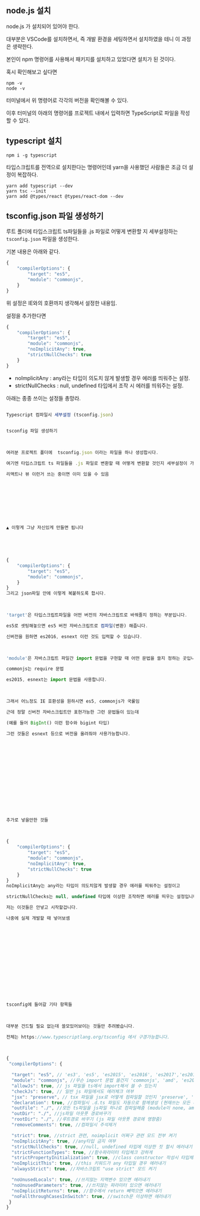 ## node.js 설치

node.js 가 설치되어 있어야 한다.


대부분은 VSCode를 설치하면서, 즉 개발 환경을 세팅하면서 설치하였을 테니 이 과정은 생략한다.


본인이 npm 명령어를 사용해서 패키지를 설치하고 있었다면 설치가 된 것이다.


혹시 확인해보고 싶다면


```
npm -v
node -v
```

터미널에서 위 명령어로 각각의 버전을 확인해볼 수 있다.


이후 터미널의 아래의 명령어를 프로젝트 내에서 입력하면 TypeScript로 파일을 작성할 수 있다.

## typescript 설치

```
npm i -g typescript
```

타입스크립트를 전역으로 설치한다는 명령어인데 yarn을 사용했던 사람들은 조금 더 설정이 복잡하다. 


```
yarn add typescript --dev
yarn tsc --init
yarn add @types/react @types/react-dom --dev
```

## tsconfig.json 파일 생성하기

루트 폴더에 타입스크립트 ts파일들을 .js 파일로 어떻게 변환할 지 세부설정하는 `tsconfig.json` 파일을 생성한다.

기본 내용은 아래와 같다.

```js
{
    "compilerOptions": {
        "target": "es5",
        "module": "commonjs",
    }
}
```

위 설정은 IE와의 호환까지 생각해서 설정한 내용임.

설정을 추가한다면

```js
{
    "compilerOptions": {
        "target": "es5",
        "module": "commonjs",
        "noImplicitAny": true,
        "strictNullChecks": true
    }
}
```

- noImplicitAny : any라는 타입이 의도치 않게 발생할 경우 에러를 띄워주는 설정.
- strictNullChecks : null, undefined 타입에서 조작 시 에러를 띄워주는 설정.

아래는 종종 쓰이는 설정들 총망라.

```js

Typescript 컴파일시 세부설정 (tsconfig.json)
 

tsconfig 파일 생성하기

 

여러분 프로젝트 폴더에  tsconfig.json 이라는 파일을 하나 생성합시다.

여기엔 타입스크립트 ts 파일들을 .js 파일로 변환할 때 어떻게 변환할 것인지 세부설정이 가능합니다. 

리액트나 뷰 이런거 쓰는 중이면 이미 있을 수 있음

 

 



 

▲ 이렇게 그냥 자신있게 만들면 됩니다

 

 

{
    "compilerOptions": {
        "target": "es5",
        "module": "commonjs",
    }
}
그리고 json파일 안에 이렇게 복붙하도록 합시다. 

 

'target'은 타입스크립트파일을 어떤 버전의 자바스크립트로 바꿔줄지 정하는 부분입니다.

es5로 셋팅해놓으면 es5 버전 자바스크립트로 컴파일(변환) 해줍니다. 

신버전을 원하면 es2016, esnext 이런 것도 입력할 수 있습니다. 

 

'module'은 자바스크립트 파일간 import 문법을 구현할 때 어떤 문법을 쓸지 정하는 곳입니다.

commonjs는 require 문법

es2015, esnext는 import 문법을 사용합니다. 

 

그래서 어느정도 IE 호환성을 원하시면 es5, commonjs가 국룰임 

근데 정말 신버전 자바스크립트만 표현가능한 그런 문법들이 있는데 

(예를 들어 BigInt() 이런 함수와 bigint 타입)

그런 것들은 esnext 등으로 버전을 올려줘야 사용가능합니다. 

 

 

 

 

 

 

 

추가로 넣을만한 것들

 

{
    "compilerOptions": {
        "target": "es5",
        "module": "commonjs",
        "noImplicitAny": true,
        "strictNullChecks": true
    }
}
noImplicitAny는 any라는 타입이 의도치않게 발생할 경우 에러를 띄워주는 설정이고  

strictNullChecks는 null, undefined 타입에 이상한 조작하면 에러를 띄우는 설정입니다.

저는 이것들은 안넣고 시작할겁니다.

나중에 실제 개발할 때 넣어보셈 

 

 

 

 

 

 

 

tsconfig에 들어갈 기타 항목들

 

대부분 건드릴 필요 없는데 쓸모있어보이는 것들만 추려봤습니다. 

전체는 https://www.typescriptlang.org/tsconfig 에서 구경가능합니다. 

 

{
 "compilerOptions": {

  "target": "es5", // 'es3', 'es5', 'es2015', 'es2016', 'es2017','es2018', 'esnext' 가능
  "module": "commonjs", //무슨 import 문법 쓸건지 'commonjs', 'amd', 'es2015', 'esnext'
  "allowJs": true, // js 파일들 ts에서 import해서 쓸 수 있는지 
  "checkJs": true, // 일반 js 파일에서도 에러체크 여부 
  "jsx": "preserve", // tsx 파일을 jsx로 어떻게 컴파일할 것인지 'preserve', 'react-native', 'react'
  "declaration": true, //컴파일시 .d.ts 파일도 자동으로 함께생성 (현재쓰는 모든 타입이 정의된 파일)
  "outFile": "./", //모든 ts파일을 js파일 하나로 컴파일해줌 (module이 none, amd, system일 때만 가능)
  "outDir": "./", //js파일 아웃풋 경로바꾸기
  "rootDir": "./", //루트경로 바꾸기 (js 파일 아웃풋 경로에 영향줌)
  "removeComments": true, //컴파일시 주석제거 

  "strict": true, //strict 관련, noimplicit 어쩌구 관련 모드 전부 켜기
  "noImplicitAny": true, //any타입 금지 여부
  "strictNullChecks": true, //null, undefined 타입에 이상한 짓 할시 에러내기 
  "strictFunctionTypes": true, //함수파라미터 타입체크 강하게 
  "strictPropertyInitialization": true, //class constructor 작성시 타입체크 강하게
  "noImplicitThis": true, //this 키워드가 any 타입일 경우 에러내기
  "alwaysStrict": true, //자바스크립트 "use strict" 모드 켜기

  "noUnusedLocals": true, //쓰지않는 지역변수 있으면 에러내기
  "noUnusedParameters": true, //쓰지않는 파라미터 있으면 에러내기
  "noImplicitReturns": true, //함수에서 return 빼먹으면 에러내기 
  "noFallthroughCasesInSwitch": true, //switch문 이상하면 에러내기 
 }
}
```